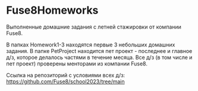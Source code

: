 # Fuse8Homeworks
Выполненные домашние задания с летней стажировки от компании Fuse8.

В папках Homework1-3 находятся первые 3 небольших домашних задания. В папке PetProject находится пет проект - последнее и главное д/з, которое делалось частями в течение месяца.
Все д/з (в том числе и пет проект) проверены менторами из компании Fuse8.

Ссылка на репозиторий с условиями всех д/з: https://github.com/Fuse8/school2023/tree/main

